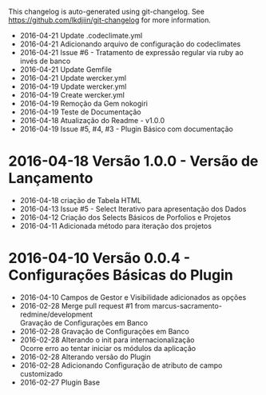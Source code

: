 This changelog is auto-generated using git-changelog.
See https://github.com/lkdjiin/git-changelog for more information.

* 2016-04-21 Update .codeclimate.yml  
* 2016-04-21 Adicionando arquivo de configuração do codeclimates  
* 2016-04-21 Issue #6 - Tratamento de expressão regular via ruby ao invés de banco  
* 2016-04-21 Update Gemfile  
* 2016-04-21 Update wercker.yml  
* 2016-04-19 Update wercker.yml  
* 2016-04-19 Create wercker.yml  
* 2016-04-19 Remoção da Gem nokogiri  
* 2016-04-19 Teste de Documentação  
* 2016-04-18 Atualização do Readme - v1.0.0  
* 2016-04-19 Issue #5, #4, #3 - Plugin Básico com documentação  

2016-04-18 Versão 1.0.0 - Versão de Lançamento  
================================================
* 2016-04-18 criação de Tabela HTML  
* 2016-04-13 Issue #5 - Select Iterativo para apresentação dos Dados  
* 2016-04-12 Criação dos Selects Básicos de Porfolios e Projetos  
* 2016-04-11 Adicionada método para iteração dos projetos  

2016-04-10 Versão 0.0.4 - Configurações Básicas do Plugin  
===========================================================
* 2016-04-10 Campos de Gestor e Visibilidade adicionados as opções  
* 2016-02-28 Merge pull request #1 from marcus-sacramento-redmine/development  
  Gravação de Configurações em Banco
* 2016-02-28 Gravação de Configurações em Banco  
* 2016-02-28 Alterando o init para internacionalização  
  Ocorre erro ao tentar iniciar os módulos da aplicação
* 2016-02-28 Alterando versão do Plugin  
* 2016-02-28 Adicionando Configuração de atributo de campo customizado  
* 2016-02-27 Plugin Base  
